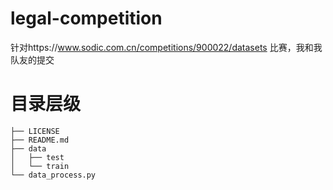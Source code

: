 # legal-competition
针对https://www.sodic.com.cn/competitions/900022/datasets  比赛，我和我队友的提交

# 目录层级
    ├── LICENSE
    ├── README.md
    ├── data
    │   ├── test
    │   └── train
    └── data_process.py




